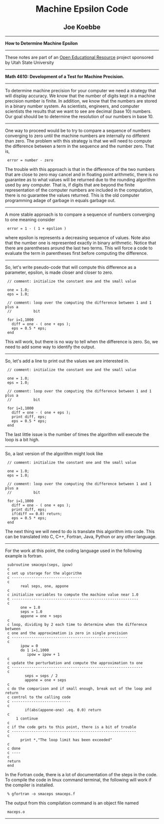 # <center> Machine Epsilon Code </center>

## <center> Joe Koebbe </center>

<hr>

**How to Determine Machine Epsilon**

<hr>

  These notes are part of an
  [Open Educational Resource](https://www.oer.usu.edu)
  project sponsored by Utah State University

<hr>

**Math 4610: Development of a Test for Machine Precision.**

<hr>

To determine machine precision for your computer we need a strategy that will
display accuracy. We know that the number of digits kept in a machine precision
number is finite. In addition, we know that the numbers are stored in a binary
number system. As scientists, engineers, and computer scientists the results
that we want to see are decimal (base 10) numbers. Our goal should be to
determine the resolution of our numbers in base 10.

<hr>

One way to proceed would be to try to compare a sequence of numbers converging
to zero until the machine numbers are internally no different than zero. The
problem with this strategy is that we will need to compute the difference
between a term in the sequence and the number zero. That is,
 
     error = number - zero

The trouble with this approach is that in the difference of the two numbers
that are close to zero may cancel and in floating point arithmetic, there is
no guarantee as to what values will be returned due to the rounding algorithm
used by any computer. That is, if digits that are beyond the finite
representation of the computer numbers are included in the computation, there is
no guarantee the values returned. This is the old computer programming adage of
garbage in equals garbage out.

<hr>

A more stable approach is to compare a sequence of numbers converging to one
meaning consider

     error = 1 - ( 1 + epslion )

where epsilon is represents a decreasing sequence of values. Note also that the
number one is represented exactly in binary arithmetic. Notice that there are
parentheses around the last two terms. This will force a code to evaluate the
term in parentheses first before computing the difference. 

<hr>

So, let's write pseudo-code that will compute this difference as a parameter,
epsilon, is made closer and closer to zero.

     // comment: initialize the constant one and the small value

     one = 1.0;
     eps = 1.0;

     // comment: loop over the computing the difference between 1 and 1 plus a
     //          bit

     for i=1,1000
       diff = one - ( one + eps );
       eps = 0.5 * eps;
     end

This will work, but there is no way to tell when the difference is zero. So, we
need to add some way to identify the output.

<hr>

So, let's add a line to print out the values we are interested in.

     // comment: initialize the constant one and the small value

     one = 1.0;
     eps = 1.0;

     // comment: loop over the computing the difference between 1 and 1 plus a
     //          bit

     for i=1,1000
       diff = one - ( one + eps );
       print diff, eps;
       eps = 0.5 * eps;
     end

The last little issue is the number of times the algorithm will execute the loop
is a bit high.

<hr>

So, a last version of the algorithm might look like

     // comment: initialize the constant one and the small value

     one = 1.0;
     eps = 1.0;

     // comment: loop over the computing the difference between 1 and 1 plus a
     //          bit

     for i=1,1000
       diff = one - ( one + eps );
       print diff, eps;
       if(diff == 0.0) return;
       eps = 0.5 * eps;
     end

The next thing we will need to do is translate this algorithm into code. This
can be translated into C, C++, Fortran, Java, Python or any other language.

<hr>

For the work at this point, the coding language used in the following example
is fortran.

     subroutine smaceps(seps, ipow)
     c
     c set up storage for the algorithm
     c --------------------------------
     c
           real seps, one, appone
     c
     c initialize variables to compute the machine value near 1.0
     c ----------------------------------------------------------
     c
           one = 1.0
           seps = 1.0
           appone = one + seps
     c
     c loop, dividing by 2 each time to determine when the difference between
     c one and the approximation is zero in single precision
     c -----------------------------------------------------
     c
           ipow = 0
           do 1 i=1,1000
              ipow = ipow + 1
     c
     c update the perturbation and compute the approximation to one
     c ------------------------------------------------------------
     c
             seps = seps / 2
             appone = one + seps
     c
     c do the comparison and if small enough, break out of the loop and return
     c control to the calling code
     c ---------------------------
     c
             if(abs(appone-one) .eq. 0.0) return
     c
         1 continue
     c
     c if the code gets to this point, there is a bit of trouble
     c ---------------------------------------------------------
     c
           print *,"The loop limit has been exceeded"
     c
     c done
     c ----
     c
     return
     end

In the Fortran code, there is a lot of documentation of the steps in the code.
To compile the code in linux command terminal, the following will work if the
compiler is installed.

     % gfortran -o smaceps smaceps.f

The output from this compilation command is an object file named

     maceps.o

<hr>

